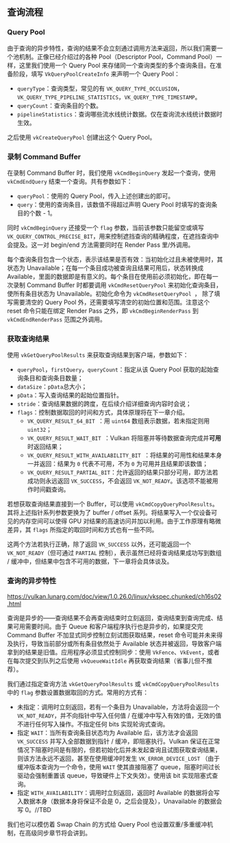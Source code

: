 ## 查询流程

### Query Pool

由于查询的异步特性，查询的结果不会立刻通过调用方法来返回，所以我们需要一个池机制。正像已经介绍过的各种 Pool（Descriptor Pool，Command Pool）一样，这里我们使用一个 Query Pool 来存储同一个查询类型的多个查询条目。在准备阶段，填写 `VkQueryPoolCreateInfo` 来声明一个 Query Pool：

* `queryType`：查询类型，常见的有 `VK_QUERY_TYPE_OCCLUSION`，`VK_QUERY_TYPE_PIPELINE_STATISTICS`，`VK_QUERY_TYPE_TIMESTAMP`。
* `queryCount`：查询条目的个数。
* `pipelineStatistics`：查询哪些流水线统计数据。仅在查询流水线统计数据时生效。

之后使用 `vkCreateQueryPool` 创建出这个 Query Pool。

### 录制 Command Buffer

在录制 Command Buffer 时，我们使用  `vkCmdBeginQuery` 发起一个查询，使用 `vkCmdEndQuery` 结束一个查询。共有参数如下：

* `queryPool`：使用的 Query Pool，传入上述创建出的即可。
* `query`：使用的查询条目，该数值不得超过声明 Query Pool 时填写的查询条目的个数 - 1。

同时 `vkCmdBeginQuery` 还接受一个 `flag` 参数，当前该参数只能留空或填写 `VK_QUERY_CONTROL_PRECISE_BIT`，用来控制遮挡查询的精确程度，在遮挡查询中会提及。这一对 begin/end 方法需要同时在 Render Pass 里/外调用。

每个查询条目包含一个状态，表示该结果是否有效：当初始化过且未被使用时，其状态为 Unavailable；在每一个条目成功被查询且结果可用后，状态转换成 Available，里面的数据即是有意义的。每个条目在使用前必须初始化，即在每一次录制 Command Buffer 时都要调用 `vkCmdResetQueryPool` 来初始化查询条目，使所有条目状态为 Unavailable。初始化命令为 `vkCmdResetQueryPool `， 除了填写需要清空的 Query Pool 外，还需要填写清空的初始位置和范围。注意这个 reset 命令只能在绑定 Render Pass 之外，即 `vkCmdBeginRenderPass` 到 `vkCmdEndRenderPass` 范围之外调用。

### 获取查询结果

使用 `vkGetQueryPoolResults` 来获取查询结果到客户端，参数如下：

* `queryPool`，`firstQuery`，`queryCount`：指定从该 Query Pool 获取的起始查询条目和查询条目数量；
* `dataSize`：`pData`总大小；
* `pData`：写入查询结果的起始位置指针。
* `stride`：查询结果数据的跨度，在后续介绍详细查询内容时会说；
* `flags`：控制数据取回的时间和方式，具体原理将在下一章介绍。
  * `VK_QUERY_RESULT_64_BIT `：用 `uint64` 数组表示数据，若未指定则用 `uint32`；
  * `VK_QUERY_RESULT_WAIT_BIT `：Vulkan 将阻塞并等待数据查询完成并**可用**时返回结果；
  * `VK_QUERY_RESULT_WITH_AVAILABILITY_BIT `：将结果的可用性和结果本身一并返回：结果为 `0` 代表不可用，不为 `0` 为可用并且结果即该数值；
  * `VK_QUERY_RESULT_PARTIAL_BIT`：允许返回的结果只部分可用，即方法若成功则永远返回 `VK_SUCCESS`，不会返回 `VK_NOT_READY`。该选项不能被用作时间戳查询。

若想获取查询结果直接到一个 Buffer，可以使用 `vkCmdCopyQueryPoolResults`。其将上述指针系列参数更换为了 buffer / offset 系列。将结果写入一个仅设备可见的内存空间可以使得 GPU 对结果的高速访问并加以利用。由于工作原理有略微差异，其 `flags` 所指定的取回时间和方式也有一些不同。

这两个方法若执行正确，除了返回 `VK_SUCCESS` 以外，还可能返回一个 `VK_NOT_READY`（但可通过 `PARTIAL` 控制），表示虽然已经将查询结果成功写到数组 / 缓冲中，但结果中包含不可用的数据，下一章将会具体谈及。

### 查询的异步特性

https://vulkan.lunarg.com/doc/view/1.0.26.0/linux/vkspec.chunked/ch16s02.html

查询是异步的——查询结果不会再查询结束时立刻返回，查询结束到查询完成、结果可用需要时间。由于 Queue 和客户端程序执行也是异步的，如果提交完 Command Buffer 不加显式同步控制立刻试图获取结果，reset 命令可能并未来得及执行，导致当前部分或所有条目依然处于 Available 状态并被返回，导致客户端拿到的结果是旧值。应用程序必须显式控制同步：使用 `VkFence`、`VkEvent`，或者在每次提交到队列之后使用 `vkQueueWaitIdle` 再获取查询结果（省事儿但不推荐）。

我们通过指定查询方法 `vkGetQueryPoolResults`  或 `vkCmdCopyQueryPoolResults` 中的 `flag` 参数设置数据取回的方式。常用的方式有：

* 未指定：调用时立刻返回，若有一个条目为 Unavailable，方法将会返回一个 `VK_NOT_READY`，并不向指针中写入任何值 / 在缓冲中写入有效的值，无效的值不进行任何写入操作。不指定任何 bits 实现轮询式查询。
* 指定 `WAIT`：当所有查询条目状态均为 Available 后，该方法才会返回 `VK_SUCCESS` 并写入全部数据到指针 / 缓冲，即阻塞执行。Vulkan 保证在正常情况下阻塞时间是有限的，但若初始化后并未发起查询且试图获取查询结果，则该方法永远不返回，甚至在使用缓冲时发生 `VK_ERROR_DEVICE_LOST` （由于缓冲版本查询为一个命令，使用 `WAIT` 使其直接阻塞了 queue，阻塞时间过长驱动会强制重置该 queue，导致硬件上下文失效）。使用该 bit 实现阻塞式查询。
* 指定 `WITH_AVAILABILITY`：调用时立刻返回，返回时 Available 的数据将会写入数据本身（数据本身将保证不会是 0，之后会提及），Unavailable 的数据会写 0。//TBD

我们也可以模仿着 Swap Chain 的方式给 Query Pool 也设置双重/多重缓冲机制，在高级同步章节将会讲到。

